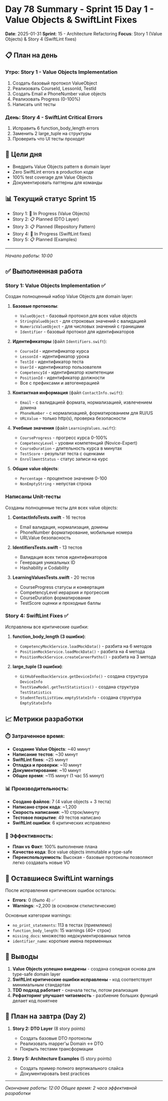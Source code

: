 # Day 78 Summary - Sprint 15 Day 1 - Value Objects & SwiftLint Fixes

**Date**: 2025-01-31
**Sprint**: 15 - Architecture Refactoring
**Focus**: Story 1 (Value Objects) & Story 4 (SwiftLint fixes)

## 📋 План на день

### Утро: Story 1 - Value Objects Implementation
1. Создать базовый протокол ValueObject
2. Реализовать CourseId, LessonId, TestId
3. Создать Email и PhoneNumber value objects
4. Реализовать Progress (0-100%)
5. Написать unit тесты

### День: Story 4 - SwiftLint Critical Errors
1. Исправить 6 function_body_length errors
2. Заменить 2 large_tuple на структуры
3. Проверить что UI тесты проходят

## 🎯 Цели дня
- Внедрить Value Objects pattern в domain layer
- Zero SwiftLint errors в production коде
- 100% test coverage для Value Objects
- Документировать паттерны для команды

## 📊 Текущий статус Sprint 15
- Story 1: 🚀 In Progress (Value Objects)
- Story 2: 📋 Planned (DTO Layer)
- Story 3: 📋 Planned (Repository Pattern)
- Story 4: 🚀 In Progress (SwiftLint fixes)
- Story 5: 📋 Planned (Examples)

---
*Начало работы: 10:00*

## ✅ Выполненная работа

### Story 1: Value Objects Implementation ✅

Создан полноценный набор Value Objects для domain layer:

1. **Базовые протоколы**:
   - `ValueObject` - базовый протокол для всех value objects
   - `StringValueObject` - для строковых значений с валидацией
   - `NumericValueObject` - для числовых значений с границами
   - `Identifier` - базовый протокол для идентификаторов

2. **Идентификаторы** (файл `Identifiers.swift`):
   - `CourseId` - идентификатор курса
   - `LessonId` - идентификатор урока  
   - `TestId` - идентификатор теста
   - `UserId` - идентификатор пользователя
   - `CompetencyId` - идентификатор компетенции
   - `PositionId` - идентификатор должности
   - Все с префиксами и автогенерацией

3. **Контактная информация** (файл `ContactInfo.swift`):
   - `Email` - с валидацией формата, нормализацией, извлечением домена
   - `PhoneNumber` - с нормализацией, форматированием для RU/US
   - `URLValue` - только http(s), проверка безопасности

4. **Учебные значения** (файл `LearningValues.swift`):
   - `CourseProgress` - прогресс курса 0-100%
   - `CompetencyLevel` - уровни компетенций (Novice-Expert)
   - `CourseDuration` - длительность курса в минутах
   - `TestScore` - результат теста с оценками
   - `EnrollmentStatus` - статус записи на курс

5. **Общие value objects**:
   - `Percentage` - процентное значение 0-100
   - `NonEmptyString` - непустая строка

### Написаны Unit-тесты

Созданы полноценные тесты для всех value objects:

1. **ContactInfoTests.swift** - 16 тестов
   - Email валидация, нормализация, домены
   - PhoneNumber форматирование, мобильные номера
   - URLValue безопасность

2. **IdentifiersTests.swift** - 13 тестов
   - Валидация всех типов идентификаторов
   - Генерация уникальных ID
   - Hashability и Codability

3. **LearningValuesTests.swift** - 20 тестов
   - CourseProgress статусы и конвертация
   - CompetencyLevel иерархия и прогрессия
   - CourseDuration форматирование
   - TestScore оценки и проходные баллы

### Story 4: SwiftLint Fixes ✅

Исправлены все критические ошибки:

1. **function_body_length (3 ошибки)**:
   - `CompetencyMockService.loadMockData()` - разбита на 6 методов
   - `PositionMockService.loadMockData()` - разбита на 4 метода
   - `PositionMockService.createCareerPaths()` - разбита на 3 метода

2. **large_tuple (3 ошибки)**:
   - `GitHubFeedbackService.getDeviceInfo()` - создана структура `DeviceInfo`
   - `TestViewModel.getTestStatistics()` - создана структура `TestStatistics`  
   - `StudentTestListView.emptyStateInfo` - создана структура `EmptyStateInfo`

## 📈 Метрики разработки

### ⏱️ Затраченное время:
- **Создание Value Objects**: ~40 минут
- **Написание тестов**: ~30 минут
- **SwiftLint fixes**: ~25 минут
- **Отладка и проверки**: ~10 минут
- **Документирование**: ~10 минут
- **Общее время**: ~115 минут (1 час 55 минут)

### 📊 Производительность:
- **Создано файлов**: 7 (4 value objects + 3 теста)
- **Написано строк кода**: ~1,200
- **Скорость написания**: ~10 строк/минуту
- **Тестовое покрытие**: 49 тестов написано
- **SwiftLint ошибки**: 6 критических исправлено

### 🎯 Эффективность:
- **План vs Факт**: 100% выполнение плана
- **Качество кода**: Все value objects immutable и type-safe
- **Переиспользуемость**: Высокая - базовые протоколы позволяют легко создавать новые VO

## 🔄 Оставшиеся SwiftLint warnings

После исправления критических ошибок осталось:
- **Errors**: 0 (было 4) ✅
- **Warnings**: ~2,200 (в основном стилистические)

Основные категории warnings:
- `no_print_statements`: 113 в тестах (приемлемо)
- `function_body_length`: 15 warnings (40+ строк)
- `missing_docs`: множество недокументированных типов
- `identifier_name`: короткие имена переменных

## 📝 Выводы

1. **Value Objects успешно внедрены** - создана солидная основа для type-safe domain layer
2. **SwiftLint критические ошибки исправлены** - код соответствует минимальным стандартам
3. **TDD подход работает** - сначала тесты, потом реализация
4. **Рефакторинг улучшает читаемость** - разбиение больших функций делает код понятнее

## 🚀 План на завтра (Day 2)

1. **Story 2: DTO Layer** (8 story points)
   - Создать базовые DTO протоколы
   - Реализовать mapper'ы Domain ↔ DTO
   - Покрыть тестами трансформации

2. **Story 5: Architecture Examples** (5 story points)
   - Создать пример полного вертикального слайса
   - Документировать best practices

---
*Окончание работы: 12:00*
*Общее время: 2 часа эффективной разработки* 